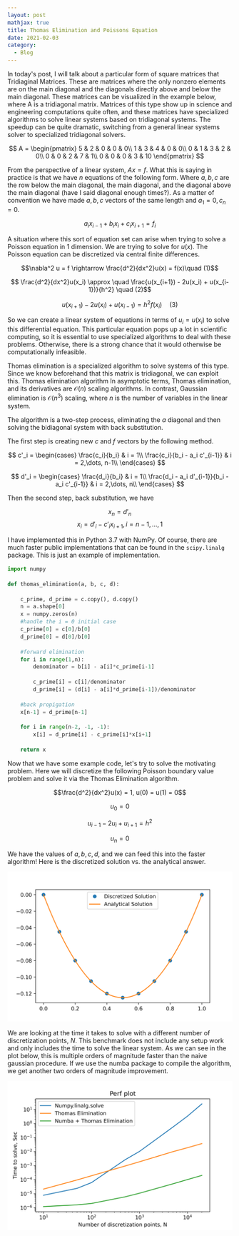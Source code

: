 ```yaml
---
layout: post
mathjax: true
title: Thomas Elimination and Poissons Equation
date: 2021-02-03
category:
  - Blog
---
```


In today's post, I will talk about a particular form of square matrices that Tridiaginal Matrices. These are matrices where the only nonzero elements are on the main diagonal and the diagonals directly above and below the main diagonal. These matrices can be visualized in the example below, where A is a tridiagonal matrix. Matrices of this type show up in science and engineering computations quite often, and these matrices have specialized algorithms to solve linear systems based on tridiagonal systems. The speedup can be quite dramatic, switching from a general linear systems solver to specialized tridiagonal solvers.

$$
A  = 
\begin{pmatrix}
5 & 2 & 0 & 0 & 0\\
1 & 3 & 4 & 0 & 0\\
0 & 1 & 3 & 2 & 0\\
0 & 0 & 2 & 7 & 1\\
0 & 0 & 0 & 3 & 10
\end{pmatrix}
$$

From the perspective of a linear system, $Ax = f$. What this is saying in practice is that we have $n$ equations of the following form. Where $a,b,c$ are the row below the main diagonal, the main diagonal, and the diagonal above the main diagonal (have I said diagonal enough times?). As a matter of convention we have made $a,b,c$ vectors of the same length and  $a_1 = 0, c_n = 0$.

$$a_ix_{i-1} + b_ix_i + c_ix_{i+1} = f_i$$

A situation where this sort of equation set can arise when trying to solve a Poisson equation in 1 dimension. We are trying to solve for $u(x)$. The Poisson equation can be discretized via central finite differences.

$$\nabla^2 u = f \rightarrow \frac{d^2}{dx^2}u(x) = f(x)\quad (1)$$

$$ \frac{d^2}{dx^2}u(x_i) \approx \quad \frac{u(x_{i+1}) - 2u(x_i) + u(x_{i-1})}{h^2} \quad (2)$$

$$u(x_{i+1}) - 2u(x_i) + u(x_{i-1}) = h^2 f(x_i) \quad (3)$$

So we can create a linear system of equations in terms of $u_i = u(x_i)$ to solve this differential equation. This particular equation pops up a lot in scientific computing, so it is essential to use specialized algorithms to deal with these problems. Otherwise, there is a strong chance that it would otherwise be computationally infeasible.

Thomas elimination is a specialized algorithm to solve systems of this type. Since we know beforehand that this matrix is tridiagonal, we can exploit this. Thomas elimination algorithm In asymptotic terms, Thomas elimination, and its derivatives are $\mathcal{O}(n)$ scaling algorithms. In contrast, Gaussian elimination is $\mathcal{O}(n^3)$ scaling, where $n$ is the number of variables in the linear system.

The algorithm is a two-step process, eliminating the $a$ diagonal and then solving the bidiagonal system with back substitution.

The first step is creating new $c$ and $f$ vectors by the following method.

$$
    c'_i =  
    \begin{cases}
    \frac{c_i}{b_i} & i = 1\\
    \frac{c_i}{b_i - a_i c'_{i-1}} & i = 2,\dots, n-1\\
    \end{cases}
$$

$$
    d'_i =  
    \begin{cases}
    \frac{d_i}{b_i} & i = 1\\
    \frac{d_i - a_i d'_{i-1}}{b_i - a_i c'_{i-1}} & i = 2,\dots, n\\
    \end{cases}
$$

Then the second step, back substitution, we have 

$$x_n = d'_n$$
$$x_i = d'_{i} - c'_i x_{i+1}, i = n-1, \dots, 1$$

I have implemented this in Python 3.7 with NumPy. Of course, there are much faster public implementations that can be found in the ```scipy.linalg``` package. This is just an example of implementation.

```python
import numpy

def thomas_elimination(a, b, c, d):
    
    c_prime, d_prime = c.copy(), d.copy()
    n = a.shape[0]
    x = numpy.zeros(n) 
    #handle the i = 0 initial case
    c_prime[0] = c[0]/b[0]
    d_prime[0] = d[0]/b[0]
    
    #forward elimination
    for i in range(1,n):
        denominator = b[i] - a[i]*c_prime[i-1]
        
        c_prime[i] = c[i]/denominator
        d_prime[i] = (d[i] - a[i]*d_prime[i-1])/denominator
    
    #back propigation
    x[n-1] = d_prime[n-1]
    
    for i in range(n-2, -1, -1):
        x[i] = d_prime[i] - c_prime[i]*x[i+1]
    
    return x

```

Now that we have some example code, let's try to solve the motivating problem. Here we will discretize the following Poisson boundary value problem and solve it via the Thomas Elimination algorithm.

$$\frac{d^2}{dx^2}u(x) = 1, u(0) = u(1) = 0$$

$$u_0 = 0$$

$$u_{i-1} - 2u_i + u_{i+1} = h^2$$

$$u_n = 0$$

We have the values of $a,b,c,d$, and we can feed this into the faster algorithm! Here is the discretized solution vs. the analytical answer.

![](/assets/imgs/thomas_compare.png)

We are looking at the time it takes to solve with a different number of discretization points, $N$. This benchmark does not include any setup work and only includes the time to solve the linear system. As we can see in the plot below, this is multiple orders of magnitude faster than the naive gaussian procedure. If we use the numba package to compile the algorithm, we get another two orders of magnitude improvement.

![](/assets/imgs/thomas_perf.png)







